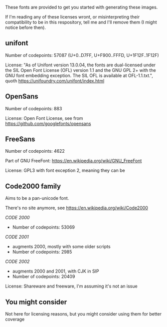 
These fonts are provided to get you started with generating these images.

If I'm reading any of these licenses wront, or misinterpreting their compatibility to be in this respository, tell me and I'll remove them (I might notice before then).



## unifont 

Number of codepoints: 57087  (U+0..D7FF, U+F900..FFFD, U+1F12F..1F12F)

License: "As of Unifont version 13.0.04, the fonts are dual-licensed under the SIL Open Font License (OFL) version 1.1 and the GNU GPL 2+ with the GNU font embedding exception. The SIL OFL is available at OFL-1.1.txt.", quoth https://unifoundry.com/unifont/index.html



## OpenSans

Number of codepoints: 883

License: Open Font License, see from https://github.com/googlefonts/opensans



## FreeSans

Number of codepoints: 4622

Part of GNU FreeFont: https://en.wikipedia.org/wiki/GNU_FreeFont

License: GPL3 with font exception 2, meaning they can be 



## Code2000 family

Aims to be a pan-unicode font.

There's no site anymore, see https://en.wikipedia.org/wiki/Code2000

_CODE 2000_
* Number of codepoints: 53069

_CODE 2001_ 
* augments 2000, mostly with some older scripts
* Number of codepoints: 2985

_CODE 2002_ 
* augments 2000 and 2001, with CJK in SIP
* Number of codepoints: 20409

License: Shareware and freeware, I'm assuming it's not an issue


## You might consider

Not here for licensing reasons, but you might consider using them for better coverage



